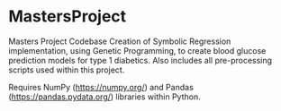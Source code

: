 # MastersProject
Masters Project Codebase
Creation of Symbolic Regression implementation, using Genetic Programming, to create blood glucose prediction models for type 1 diabetics.
Also includes all pre-processing scripts used within this project.

Requires NumPy (https://numpy.org/) and Pandas (https://pandas.pydata.org/) libraries within Python.

